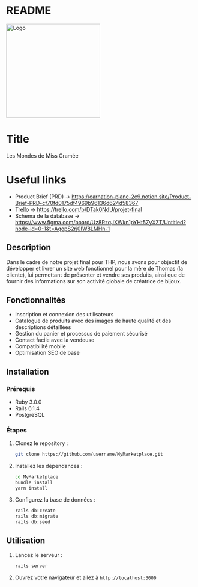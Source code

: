 # README
<img width="250" src="cramee/app/assets/images/full_logo.svg" alt="Logo">


# Title
Les Mondes de Miss Cramée

# Useful links

- Product Brief (PRD) -> https://carnation-plane-2c9.notion.site/Product-Brief-PRD-cf70fd0175df4969b96136d624d58367
- Trello -> https://trello.com/b/DTak0NdU/projet-final
- Schema de la database -> https://www.figma.com/board/Uz8RzqJXWkn1pYHt5ZyXZT/Untitled?node-id=0-1&t=AqopS2rj0IW8LMHn-1

## Description
Dans le cadre de notre projet final pour THP, nous avons pour objectif de développer et livrer un site web fonctionnel pour la mère de Thomas (la cliente), lui permettant de présenter et vendre ses produits, ainsi que de fournir des informations sur son activité globale de créatrice de bijoux.


## Fonctionnalités
- Inscription et connexion des utilisateurs
- Catalogue de produits avec des images de haute qualité et des descriptions détaillées
- Gestion du panier et processus de paiement sécurisé
- Contact facile avec la vendeuse
- Compatibilité mobile
- Optimisation SEO de base

## Installation
### Prérequis
- Ruby 3.0.0
- Rails 6.1.4
- PostgreSQL

### Étapes
1. Clonez le repository :
    ```sh
    git clone https://github.com/username/MyMarketplace.git
    ```
2. Installez les dépendances :
    ```sh
    cd MyMarketplace
    bundle install
    yarn install
    ```
3. Configurez la base de données :
    ```sh
    rails db:create
    rails db:migrate
    rails db:seed
    ```

## Utilisation
1. Lancez le serveur :
    ```sh
    rails server
    ```
2. Ouvrez votre navigateur et allez à `http://localhost:3000`
